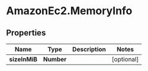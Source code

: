 # AmazonEc2.MemoryInfo

## Properties

Name | Type | Description | Notes
------------ | ------------- | ------------- | -------------
**sizeInMiB** | **Number** |  | [optional] 


